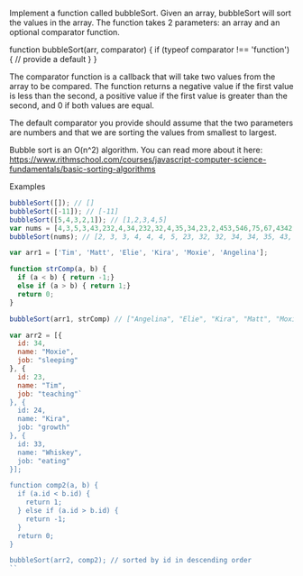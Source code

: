 Implement a function called bubbleSort. Given an array, bubbleSort will sort the values in the array. The function takes 2 parameters: an array and an optional comparator function.

function bubbleSort(arr, comparator) {
if (typeof comparator !== 'function') {
// provide a default
}
}

The comparator function is a callback that will take two values from the array to be compared. The function returns a negative value if the first value is less than the second, a positive value if the first value is greater than the second, and 0 if both values are equal.

The default comparator you provide should assume that the two parameters are numbers and that we are sorting the values from smallest to largest.

Bubble sort is an O(n^2) algorithm. You can read more about it here: https://www.rithmschool.com/courses/javascript-computer-science-fundamentals/basic-sorting-algorithms

Examples

```js
bubbleSort([]); // []
bubbleSort([-11]); // [-11]
bubbleSort([5,4,3,2,1]); // [1,2,3,4,5]
var nums = [4,3,5,3,43,232,4,34,232,32,4,35,34,23,2,453,546,75,67,4342,32];
bubbleSort(nums); // [2, 3, 3, 4, 4, 4, 5, 23, 32, 32, 34, 34, 35, 43, 67, 75, 232, 232, 453, 546, 4342]

var arr1 = ['Tim', 'Matt', 'Elie', 'Kira', 'Moxie', 'Angelina'];

function strComp(a, b) {
  if (a < b) { return -1;}
  else if (a > b) { return 1;}
  return 0;
}

bubbleSort(arr1, strComp) // ["Angelina", "Elie", "Kira", "Matt", "Moxie", "Tim"]

var arr2 = [{
  id: 34,
  name: "Moxie",
  job: "sleeping"
}, {
  id: 23,
  name: "Tim",
  job: "teaching"`
}, {
  id: 24,
  name: "Kira",
  job: "growth"
}, {
  id: 33,
  name: "Whiskey",
  job: "eating"
}];

function comp2(a, b) {
  if (a.id < b.id) {
    return 1;
  } else if (a.id > b.id) {
    return -1;
  }
  return 0;
}

bubbleSort(arr2, comp2); // sorted by id in descending order
``
```
